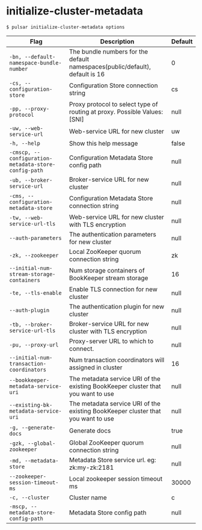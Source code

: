 # initialize-cluster-metadata



```shell
$ pulsar initialize-cluster-metadata options
```

|Flag|Description|Default|
|---|---|---|
| `-bn, --default-namespace-bundle-number` | The bundle numbers for the default namespaces(public/default), default is 16|0|
| `-cs, --configuration-store` | Configuration Store connection string|cs|
| `-pp, --proxy-protocol` | Proxy protocol to select type of routing at proxy. Possible Values: [SNI]|null|
| `-uw, --web-service-url` | Web-service URL for new cluster|uw|
| `-h, --help` | Show this help message|false|
| `-cmscp, --configuration-metadata-store-config-path` | Configuration Metadata Store config path|null|
| `-ub, --broker-service-url` | Broker-service URL for new cluster|null|
| `-cms, --configuration-metadata-store` | Configuration Metadata Store connection string|null|
| `-tw, --web-service-url-tls` | Web-service URL for new cluster with TLS encryption|null|
| `--auth-parameters` | The authentication parameters for new cluster|null|
| `-zk, --zookeeper` | Local ZooKeeper quorum connection string|zk|
| `--initial-num-stream-storage-containers` | Num storage containers of BookKeeper stream storage|16|
| `-te, --tls-enable` | Enable TLS connection for new cluster|null|
| `--auth-plugin` | The authentication plugin for new cluster|null|
| `-tb, --broker-service-url-tls` | Broker-service URL for new cluster with TLS encryption|null|
| `-pu, --proxy-url` | Proxy-server URL to which to connect.|null|
| `--initial-num-transaction-coordinators` | Num transaction coordinators will assigned in cluster|16|
| `--bookkeeper-metadata-service-uri` | The metadata service URI of the existing BookKeeper cluster that you want to use|null|
| `--existing-bk-metadata-service-uri` | The metadata service URI of the existing BookKeeper cluster that you want to use|null|
| `-g, --generate-docs` | Generate docs|true|
| `-gzk, --global-zookeeper` | Global ZooKeeper quorum connection string|null|
| `-md, --metadata-store` | Metadata Store service url. eg: zk:my-zk:2181|null|
| `--zookeeper-session-timeout-ms` | Local zookeeper session timeout ms|30000|
| `-c, --cluster` | Cluster name|c|
| `-mscp, --metadata-store-config-path` | Metadata Store config path|null|

